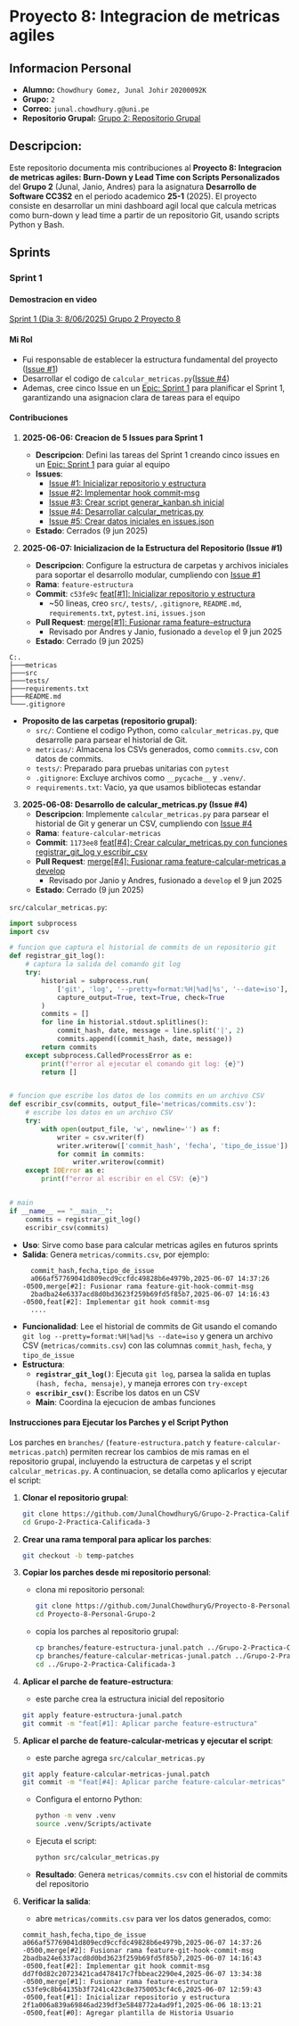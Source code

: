# **Proyecto 8: Integracion de metricas agiles**

## **Informacion Personal**
* **Alumno:** `Chowdhury Gomez, Junal Johir` `20200092K`  
* **Grupo:** `2`
* **Correo:** `junal.chowdhury.g@uni.pe` 
* **Repositorio Grupal:** [Grupo 2: Repositorio Grupal](https://github.com/JunalChowdhuryG/Grupo-2-Practica-Calificada-3)  

## **Descripcion:**
Este repositorio documenta mis contribuciones al **Proyecto 8: Integracion de metricas agiles: Burn-Down y Lead Time con Scripts Personalizados** del **Grupo 2** (Junal, Janio, Andres) para la asignatura **Desarrollo de Software CC3S2** en el periodo academico **25-1** (2025). El proyecto consiste en desarrollar un mini dashboard agil local que calcula metricas como burn-down y lead time a partir de un repositorio Git, usando scripts Python y Bash. 
## **Sprints**

### **Sprint 1**
#### Demostracion en video
[Sprint 1 (Dia 3: 8/06/2025) Grupo 2 Proyecto 8 ](https://www.youtube.com/watch?v=iJIAYbbfaYw)
#### **Mi Rol**
* Fui responsable de establecer la estructura fundamental del proyecto ([Issue #1](https://github.com/JunalChowdhuryG/Grupo-2-Practica-Calificada-3/issues/1))
* Desarrollar el codigo de `calcular_metricas.py`([Issue #4](https://github.com/JunalChowdhuryG/Grupo-2-Practica-Calificada-4/issues/1))
* Ademas, cree cinco Issue en un [Epic: Sprint 1](https://github.com/JunalChowdhuryG/Grupo-2-Practica-Calificada-3/issues/6) para planificar el Sprint 1, garantizando una asignacion clara de tareas para el equipo

#### **Contribuciones**

1. **2025-06-06: Creacion de 5 Issues para Sprint 1**
    - **Descripcion**: Defini las tareas del Sprint 1 creando cinco issues en un [Epic: Sprint 1](https://github.com/JunalChowdhuryG/Grupo-2-Practica-Calificada-3/issues/6) para guiar al equipo
   - **Issues**:
     - [Issue #1: Inicializar repositorio y estructura](https://github.com/JunalChowdhuryG/Grupo-2-Practica-Calificada-3/issues/1)
     - [Issue #2: Implementar hook commit-msg](https://github.com/JunalChowdhuryG/Grupo-2-Practica-Calificada-3/issues/2)
     - [Issue #3: Crear script generar_kanban.sh inicial](https://github.com/JunalChowdhuryG/Grupo-2-Practica-Calificada-3/issues/3)
     - [Issue #4: Desarrollar calcular_metricas.py](https://github.com/JunalChowdhuryG/Grupo-2-Practica-Calificada-3/issues/4)
     - [Issue #5: Crear datos iniciales en issues.json](https://github.com/JunalChowdhuryG/Grupo-2-Practica-Calificada-3/issues/5)
   - **Estado**: Cerrados (9 jun 2025)

2. **2025-06-07: Inicializacion de la Estructura del Repositorio (Issue #1)**
   - **Descripcion**: Configure la estructura de carpetas y archivos iniciales para soportar el desarrollo modular, cumpliendo con [Issue #1](https://github.com/JunalChowdhuryG/Grupo-2-Practica-Calificada-3/issues/1)
   - **Rama**: `feature-estructura`
   - **Commit**: `c53fe9c` [feat[#1]: Inicializar repositorio y estructura](https://github.com/JunalChowdhuryG/Grupo-2-Practica-Calificada-3/commit/c53fe9c8b64135b3f7241c423c8e3750053cf4c6)
     - ~50 lineas, creo `src/`, `tests/`, `.gitignore`, `README.md`, `requirements.txt`, `pytest.ini`, `issues.json`
   - **Pull Request**: [merge[#1]: Fusionar rama feature-estructura](https://github.com/JunalChowdhuryG/Grupo-2-Practica-Calificada-3/pull/7)
     - Revisado por Andres y Janio, fusionado a `develop` el 9 jun 2025
   - **Estado**: Cerrado (9 jun 2025)
```
C:.
├───metricas
├───src
├───tests/
├───requirements.txt
├───README.md
└───.gitignore
```
- **Proposito de las carpetas (repositorio grupal)**:
  - `src/`: Contiene el codigo Python, como `calcular_metricas.py`, que desarrolle para parsear el historial de Git.
  - `metricas/`: Almacena los CSVs generados, como `commits.csv`, con datos de commits.
  - `tests/`: Preparado para pruebas unitarias con `pytest`
  - `.gitignore`: Excluye archivos como `__pycache__` y `.venv/`.
  - `requirements.txt`: Vacio, ya que usamos bibliotecas estandar


3. **2025-06-08: Desarrollo de calcular_metricas.py (Issue #4)**
   - **Descripcion**: Implemente `calcular_metricas.py` para parsear el historial de Git y generar un CSV, cumpliendo con [Issue #4](https://github.com/JunalChowdhuryG/Grupo-2-Practica-Calificada-3/issues/4)
   - **Rama**: `feature-calcular-metricas`
   - **Commit**: `1173ee8` [feat[#4]: Crear calcular_metricas.py con funciones registrar_git_log y escribir_csv](https://github.com/JunalChowdhuryG/Grupo-2-Practica-Calificada-3/commit/1173ee8b23f27d7e236ff120d004986cdd4f35b3)
   - **Pull Request**: [merge[#4]: Fusionar rama feature-calcular-metricas a develop](https://github.com/JunalChowdhuryG/Grupo-2-Practica-Calificada-3/pull/9)
     - Revisado por Janio y Andres, fusionado a `develop` el 9 jun 2025
   - **Estado**: Cerrado (9 jun 2025)

`src/calcular_metricas.py`:
```python
import subprocess
import csv

# funcion que captura el historial de commits de un repositorio git
def registrar_git_log():
    # captura la salida del comando git log
    try:
        historial = subprocess.run(
            ['git', 'log', '--pretty=format:%H|%ad|%s', '--date=iso'],
            capture_output=True, text=True, check=True
        )
        commits = []
        for line in historial.stdout.splitlines():
            commit_hash, date, message = line.split('|', 2)
            commits.append((commit_hash, date, message))
        return commits
    except subprocess.CalledProcessError as e:
        print(f"error al ejecutar el comando git log: {e}")
        return []


# funcion que escribe los datos de los commits en un archivo CSV
def escribir_csv(commits, output_file='metricas/commits.csv'):
    # escribe los datos en un archivo CSV
    try:
        with open(output_file, 'w', newline='') as f:
            writer = csv.writer(f)
            writer.writerow(['commit_hash', 'fecha', 'tipo_de_issue'])
            for commit in commits:
                writer.writerow(commit)
    except IOError as e:
        print(f"error al escribir en el CSV: {e}")


# main
if __name__ == "__main__":
    commits = registrar_git_log()
    escribir_csv(commits)

```
- **Uso**: Sirve como base para calcular metricas agiles en futuros sprints 
- **Salida**: Genera `metricas/commits.csv`, por ejemplo:
  ```
    commit_hash,fecha,tipo_de_issue
    a066af57769041d809ecd9ccfdc49828b6e4979b,2025-06-07 14:37:26 -0500,merge[#2]: Fusionar rama feature-git-hook-commit-msg
    2badba24e6337acd8d0bd3623f259b69fd5f85b7,2025-06-07 14:16:43 -0500,feat[#2]: Implementar git hook commit-msg
    ....
  ```
- **Funcionalidad**: Lee el historial de commits de Git usando el comando `git log --pretty=format:%H|%ad|%s --date=iso` y genera un archivo CSV (`metricas/commits.csv`) con las columnas `commit_hash`, `fecha`, y `tipo_de_issue`
- **Estructura**:
  - **`registrar_git_log()`**: Ejecuta `git log`, parsea la salida en tuplas `(hash, fecha, mensaje)`, y maneja errores con `try-except`
  - **`escribir_csv()`**: Escribe los datos en un CSV
  - **Main**: Coordina la ejecucion de ambas funciones



#### Instrucciones para Ejecutar los Parches y el Script Python
Los parches en `branches/` (`feature-estructura.patch` y `feature-calcular-metricas.patch`) permiten recrear los cambios de mis ramas en el repositorio grupal, incluyendo la estructura de carpetas y el script `calcular_metricas.py`. A continuacion, se detalla como aplicarlos y ejecutar el script:

1. **Clonar el repositorio grupal**:
   ```bash
   git clone https://github.com/JunalChowdhuryG/Grupo-2-Practica-Calificada-3.git
   cd Grupo-2-Practica-Calificada-3
   ```

2. **Crear una rama temporal para aplicar los parches**:
   ```bash
   git checkout -b temp-patches
   ```

3. **Copiar los parches desde mi repositorio personal**:
   - clona mi repositorio personal:
     ```bash
     git clone https://github.com/JunalChowdhuryG/Proyecto-8-Personal-Grupo-2.git
     cd Proyecto-8-Personal-Grupo-2
     ```
   - copia los parches al repositorio grupal:
     ```bash
     cp branches/feature-estructura-junal.patch ../Grupo-2-Practica-Calificada-3/
     cp branches/feature-calcular-metricas-junal.patch ../Grupo-2-Practica-Calificada-3/
     cd ../Grupo-2-Practica-Calificada-3
     ```

4. **Aplicar el parche de feature-estructura**:
   - este parche crea la estructura inicial del repositorio
   ```bash
   git apply feature-estructura-junal.patch
   git commit -m "feat[#1]: Aplicar parche feature-estructura"
   ```

5. **Aplicar el parche de feature-calcular-metricas y ejecutar el script**:
   - este parche agrega `src/calcular_metricas.py`
   ```bash
   git apply feature-calcular-metricas-junal.patch
   git commit -m "feat[#4]: Aplicar parche feature-calcular-metricas"
   ```
   - Configura el entorno Python:
     ```bash
     python -m venv .venv
     source .venv/Scripts/activate
     ```
   - Ejecuta el script:
     ```bash
     python src/calcular_metricas.py
     ```
   - **Resultado**: Genera `metricas/commits.csv` con el historial de commits del repositorio

6. **Verificar la salida**:
   - abre `metricas/commits.csv` para ver los datos generados, como:
    ```
    commit_hash,fecha,tipo_de_issue
    a066af57769041d809ecd9ccfdc49828b6e4979b,2025-06-07 14:37:26 -0500,merge[#2]: Fusionar rama feature-git-hook-commit-msg
    2badba24e6337acd8d0bd3623f259b69fd5f85b7,2025-06-07 14:16:43 -0500,feat[#2]: Implementar git hook commit-msg
    dd7f0d82c20723421cad478417c7fbbeac2290e4,2025-06-07 13:34:38 -0500,merge[#1]: Fusionar rama feature-estructura
    c53fe9c8b64135b3f7241c423c8e3750053cf4c6,2025-06-07 12:59:43 -0500,feat[#1]: Inicializar repositorio y estructura
    2f1a006a839a69846ad239df3e5848772a4ad9f1,2025-06-06 18:13:21 -0500,feat[#0]: Agregar plantilla de Historia Usuario
     ```